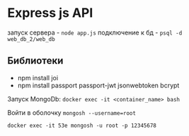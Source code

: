 # Express js API
запуск сервера - `node app.js`
подключение к бд - `psql -d web_db_2/web_db`
## Библиотеки
- npm install joi
- npm install passport passport-jwt jsonwebtoken bcrypt

Запуск MongoDb:
`docker exec -it <container_name> bash`

Войти в оболочку
`mongosh --username=root`

`docker exec -it 53e mongosh -u root -p 12345678`

